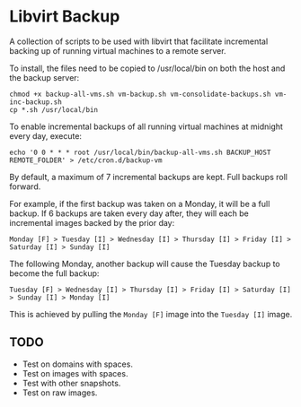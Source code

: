 # Libvirt Backup

A collection of scripts to be used with libvirt that facilitate incremental backing up of running virtual machines to a remote server.

To install, the files need to be copied to /usr/local/bin on both the host and the backup server:

```
chmod +x backup-all-vms.sh vm-backup.sh vm-consolidate-backups.sh vm-inc-backup.sh
cp *.sh /usr/local/bin
```

To enable incremental backups of all running virtual machines at midnight every day, execute:

```
echo '0 0 * * * root /usr/local/bin/backup-all-vms.sh BACKUP_HOST REMOTE_FOLDER' > /etc/cron.d/backup-vm
```

By default, a maximum of 7 incremental backups are kept. Full backups roll forward.

For example, if the first backup was taken on a Monday, it will be a full backup. If 6 backups are taken every day after, they will each be incremental images backed by the prior day:

```
Monday [F] > Tuesday [I] > Wednesday [I] > Thursday [I] > Friday [I] > Saturday [I] > Sunday [I]
```

The following Monday, another backup will cause the Tuesday backup to become the full backup:

```
Tuesday [F] > Wednesday [I] > Thursday [I] > Friday [I] > Saturday [I] > Sunday [I] > Monday [I]
```

This is achieved by pulling the `Monday [F]` image into the `Tuesday [I]` image.

## TODO
- Test on domains with spaces.
- Test on images with spaces.
- Test with other snapshots.
- Test on raw images.

